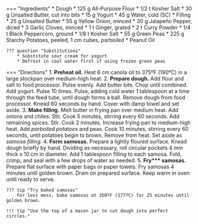 === "Ingredients"
    * Dough
        * 125 g All-Purpose Flour
        * 1/2 t Kosher Salt
        * 30 g Unsalted Butter, cut into bits
        * 15 g Yogurt
        * 45 g Water, cold (5C)
    * Filling
        * 25 g Unsalted Butter
        * 55 g Yellow Onion, minced
        * 30 g Jalapeño Pepper, diced
        * 3 Garlic Cloves, minced
        * 1 t Ginger, grated
        * 2 t Curry Powder
        * 1/4 t Black Peppercorn, ground
        * 1/8 t Kosher Salt
        * 55 g Green Peas
        * 225 g Starchy Potatoes, peeled, 1 cm cubes, parboiled
    * Peanut Oil

    ??? question "Substitutions"
        * Substitute sour cream for yogurt
        * Defrost in cool water first if using frozen green peas

=== "Directions"
    1. **Preheat oil.** Heat 6 cm canola oil to 375ºF (190ºC) in a large stockpan over medium-high heat.
    2. **Prepare dough.** Add flour and salt to food processor. Pulse evenly. Add butter bits. Chop until combined. Add yogurt. Pulse 10 times. Pulse, adding cold water 1 tablespoon at a time through the feed tube, until dough forms a ball. Remove dough from food processor. Knead 60 seconds by hand. Cover with damp towel and set aside.
    3. **Make filling.** Melt butter in frying pan over medium heat. Add onions and chiles. Stir. Cook 5 minutes, stirring every 60 seconds. Add remaining spices. Stir. Cook 2 minutes. Increase frying pan to medium-high heat. Add *parboiled potatoes* and peas. Cook 10 minutes, stirring every 60 seconds, until potatoes begin to brown. Remove from heat. Set aside as *samosa filling.*
    4. **Form samosas.** Prepare a lightly floured surface. Knead dough briefly by hand. Dividing as necessary, roll circular pockets 4 mm thick x 10 cm in diameter. Add 1 tablespoon filling to each samosa. Fold, crimp, and seal with a few drops of water as needed.
    5. **Fry\*\*\* samosas.** Prepare flat surface with paper bags or paper towels. Fry samosas 4 minutes until golden brown. Drain on prepared surface. Keep warm in oven until ready to serve.

    ??? tip "Try baked samosas"
        For less mess, bake samosas at 350ºF (177ºC) for 25 minutes until golden brown.

    !!! tip "Use the top of a mason jar to cut dough into perfect circles."

[^1]: {{ cite.bittman_how_to_cook_everything }}
